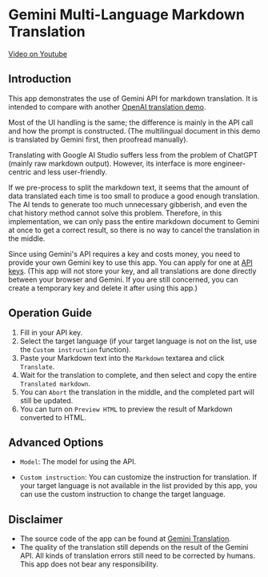 # Gemini Multi-Language Markdown Translation

[Video on Youtube](https://youtu.be/8sY2eof_tN0)

## Introduction

This app demonstrates the use of Gemini API for markdown translation. It is intended to compare with another [OpenAI translation demo](./openai-translation).

Most of the UI handling is the same; the difference is mainly in the API call and how the prompt is constructed. (The multilingual document in this demo is translated by Gemini first, then proofread manually).

Translating with Google AI Studio suffers less from the problem of ChatGPT (mainly raw markdown output). However, its interface is more engineer-centric and less user-friendly.

If we pre-process to split the markdown text, it seems that the amount of data translated each time is too small to produce a good enough translation. The AI tends to generate too much unnecessary gibberish, and even the chat history method cannot solve this problem. Therefore, in this implementation, we can only pass the entire markdown document to Gemini at once to get a correct result, so there is no way to cancel the translation in the middle.

Since using Gemini's API requires a key and costs money, you need to provide your own Gemini key to use this app. You can apply for one at [API keys](https://makersuite.google.com/app/apikey). (This app will not store your key, and all translations are done directly between your browser and Gemini. If you are still concerned, you can create a temporary key and delete it after using this app.)

## Operation Guide

1. Fill in your API key.
2. Select the target language (if your target language is not on the list, use the `Custom instruction` function).
3. Paste your Markdown text into the `Markdown` textarea and click `Translate`.
4. Wait for the translation to complete, and then select and copy the entire `Translated markdown`.
5. You can `Abort` the translation in the middle, and the completed part will still be updated.
6. You can turn on `Preview HTML` to preview the result of Markdown converted to HTML.

## Advanced Options

* `Model`: The model for using the API.
<!-- * `Conversation`: Whether to concatenate each translation of the current translation to Gemini or execute it separately each time. Enabling the conversation option will make the translation context more consistent, but the total token cost will be higher (Gemini has to return all the historical content each time to achieve chat. In this way, it can remember the content you previously mentioned in the chat room and answer accordingly. Of course, tokens will also accumulate one by one.) -->
* `Custom instruction`: You can customize the instruction for translation. If your target language is not available in the list provided by this app, you can use the custom instruction to change the target language.

## Disclaimer

* The source code of the app can be found at [Gemini Translation](https://github.com/dennischen/nextspace-demo/tree/master/src/app/demo/gemini-translation).
* The quality of the translation still depends on the result of the Gemini API. All kinds of translation errors still need to be corrected by humans. This app does not bear any responsibility.